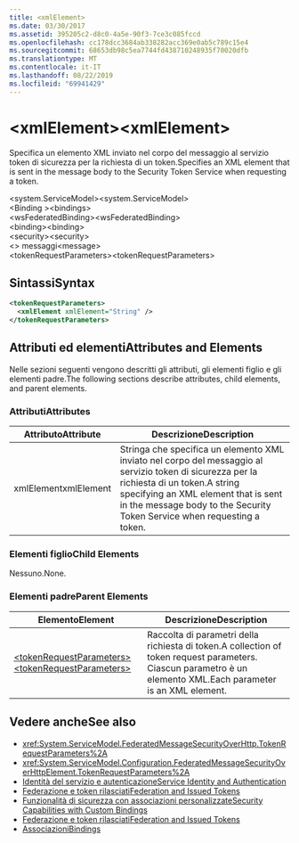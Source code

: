 ```yaml
---
title: <xmlElement>
ms.date: 03/30/2017
ms.assetid: 395205c2-d8c0-4a5e-90f3-7ce3c085fccd
ms.openlocfilehash: cc178dcc3684ab338282acc369e0ab5c789c15e4
ms.sourcegitcommit: 68653db98c5ea7744fd438710248935f70020dfb
ms.translationtype: MT
ms.contentlocale: it-IT
ms.lasthandoff: 08/22/2019
ms.locfileid: "69941429"
---
```

# <a name="xmlelement"></a><span data-ttu-id="00b48-101">\<xmlElement></span><span class="sxs-lookup"><span data-stu-id="00b48-101">\<xmlElement></span></span>
<span data-ttu-id="00b48-102">Specifica un elemento XML inviato nel corpo del messaggio al servizio token di sicurezza per la richiesta di un token.</span><span class="sxs-lookup"><span data-stu-id="00b48-102">Specifies an XML element that is sent in the message body to the Security Token Service when requesting a token.</span></span>  
  
 <span data-ttu-id="00b48-103">\<system.ServiceModel></span><span class="sxs-lookup"><span data-stu-id="00b48-103">\<system.ServiceModel></span></span>  
<span data-ttu-id="00b48-104">\<Binding ></span><span class="sxs-lookup"><span data-stu-id="00b48-104">\<bindings></span></span>  
<span data-ttu-id="00b48-105">\<wsFederatedBinding></span><span class="sxs-lookup"><span data-stu-id="00b48-105">\<wsFederatedBinding></span></span>  
<span data-ttu-id="00b48-106">\<binding></span><span class="sxs-lookup"><span data-stu-id="00b48-106">\<binding></span></span>  
<span data-ttu-id="00b48-107">\<security></span><span class="sxs-lookup"><span data-stu-id="00b48-107">\<security></span></span>  
<span data-ttu-id="00b48-108">\<> messaggi</span><span class="sxs-lookup"><span data-stu-id="00b48-108">\<message></span></span>  
<span data-ttu-id="00b48-109">\<tokenRequestParameters></span><span class="sxs-lookup"><span data-stu-id="00b48-109">\<tokenRequestParameters></span></span>  
  
## <a name="syntax"></a><span data-ttu-id="00b48-110">Sintassi</span><span class="sxs-lookup"><span data-stu-id="00b48-110">Syntax</span></span>  
  
```xml  
<tokenRequestParameters>
  <xmlElement xmlElement="String" />
</tokenRequestParameters>
```  
  
## <a name="attributes-and-elements"></a><span data-ttu-id="00b48-111">Attributi ed elementi</span><span class="sxs-lookup"><span data-stu-id="00b48-111">Attributes and Elements</span></span>  
 <span data-ttu-id="00b48-112">Nelle sezioni seguenti vengono descritti gli attributi, gli elementi figlio e gli elementi padre.</span><span class="sxs-lookup"><span data-stu-id="00b48-112">The following sections describe attributes, child elements, and parent elements.</span></span>  
  
### <a name="attributes"></a><span data-ttu-id="00b48-113">Attributi</span><span class="sxs-lookup"><span data-stu-id="00b48-113">Attributes</span></span>  
  
|<span data-ttu-id="00b48-114">Attributo</span><span class="sxs-lookup"><span data-stu-id="00b48-114">Attribute</span></span>|<span data-ttu-id="00b48-115">Descrizione</span><span class="sxs-lookup"><span data-stu-id="00b48-115">Description</span></span>|  
|---------------|-----------------|  
|<span data-ttu-id="00b48-116">xmlElement</span><span class="sxs-lookup"><span data-stu-id="00b48-116">xmlElement</span></span>|<span data-ttu-id="00b48-117">Stringa che specifica un elemento XML inviato nel corpo del messaggio al servizio token di sicurezza per la richiesta di un token.</span><span class="sxs-lookup"><span data-stu-id="00b48-117">A string specifying an XML element that is sent in the message body to the Security Token Service when requesting a token.</span></span>|  
  
### <a name="child-elements"></a><span data-ttu-id="00b48-118">Elementi figlio</span><span class="sxs-lookup"><span data-stu-id="00b48-118">Child Elements</span></span>  
 <span data-ttu-id="00b48-119">Nessuno.</span><span class="sxs-lookup"><span data-stu-id="00b48-119">None.</span></span>  
  
### <a name="parent-elements"></a><span data-ttu-id="00b48-120">Elementi padre</span><span class="sxs-lookup"><span data-stu-id="00b48-120">Parent Elements</span></span>  
  
|<span data-ttu-id="00b48-121">Elemento</span><span class="sxs-lookup"><span data-stu-id="00b48-121">Element</span></span>|<span data-ttu-id="00b48-122">Descrizione</span><span class="sxs-lookup"><span data-stu-id="00b48-122">Description</span></span>|  
|-------------|-----------------|  
|[<span data-ttu-id="00b48-123">\<tokenRequestParameters></span><span class="sxs-lookup"><span data-stu-id="00b48-123">\<tokenRequestParameters></span></span>](tokenrequestparameters.md)|<span data-ttu-id="00b48-124">Raccolta di parametri della richiesta di token.</span><span class="sxs-lookup"><span data-stu-id="00b48-124">A collection of token request parameters.</span></span> <span data-ttu-id="00b48-125">Ciascun parametro è un elemento XML.</span><span class="sxs-lookup"><span data-stu-id="00b48-125">Each parameter is an XML element.</span></span>|  
  
## <a name="see-also"></a><span data-ttu-id="00b48-126">Vedere anche</span><span class="sxs-lookup"><span data-stu-id="00b48-126">See also</span></span>

- <xref:System.ServiceModel.FederatedMessageSecurityOverHttp.TokenRequestParameters%2A>
- <xref:System.ServiceModel.Configuration.FederatedMessageSecurityOverHttpElement.TokenRequestParameters%2A>
- [<span data-ttu-id="00b48-127">Identità del servizio e autenticazione</span><span class="sxs-lookup"><span data-stu-id="00b48-127">Service Identity and Authentication</span></span>](../../../wcf/feature-details/service-identity-and-authentication.md)
- [<span data-ttu-id="00b48-128">Federazione e token rilasciati</span><span class="sxs-lookup"><span data-stu-id="00b48-128">Federation and Issued Tokens</span></span>](../../../wcf/feature-details/federation-and-issued-tokens.md)
- [<span data-ttu-id="00b48-129">Funzionalità di sicurezza con associazioni personalizzate</span><span class="sxs-lookup"><span data-stu-id="00b48-129">Security Capabilities with Custom Bindings</span></span>](../../../wcf/feature-details/security-capabilities-with-custom-bindings.md)
- [<span data-ttu-id="00b48-130">Federazione e token rilasciati</span><span class="sxs-lookup"><span data-stu-id="00b48-130">Federation and Issued Tokens</span></span>](../../../wcf/feature-details/federation-and-issued-tokens.md)
- [<span data-ttu-id="00b48-131">Associazioni</span><span class="sxs-lookup"><span data-stu-id="00b48-131">Bindings</span></span>](../../../wcf/bindings.md)
